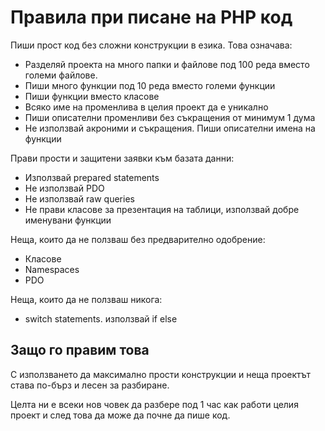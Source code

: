 # Правила при писане на PHP код

Пиши прост код без сложни конструкции в езика. Това означава:
- Разделяй проекта на много папки и файлове под 100 реда вместо големи файлове.
- Пиши много функции под 10 реда вместо големи функции
- Пиши функции вместо класове
- Всяко име на променлива в целия проект да е уникално
- Пиши описателни променливи без съкращения от минимум 1 дума
- Не използвай акроними и съкращения. Пиши описателни имена на функции

Прави прости и защитени заявки към базата данни:
- Използвай prepared statements
- Не използвай PDO
- Не използвай raw queries
- Не прави класове за презентация на таблици, използвай добре именувани функции

Неща, които да не ползваш без предварително одобрение:
- Класове
- Namespaces
- PDO

Неща, които да не ползваш никога:
- switch statements. използвай if else

## Защо го правим това

С използването да максимално прости конструкции и неща проектът става по-бърз и лесен за разбиране.

Целта ни е всеки нов човек да разбере под 1 час как работи целия проект и след това да може да почне да пише код.
